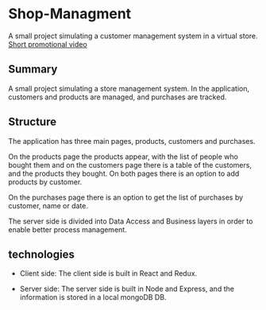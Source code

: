 # Shop-Managment
A small project simulating a customer management system in a virtual store.   
[Short promotional video](https://drive.google.com/file/d/1Lw2gjCIOcwpbTeoFxNkaslj4N1EfJvBL/view?usp=share_link)
## Summary
A small project simulating a store management system. In the application, customers and products are managed, and purchases are tracked.

## Structure
The application has three main pages, products, customers and purchases.

On the products page the products appear, with the list of people who bought them and on the customers page there is a table of the customers, and the products they bought. On both pages there is an option to add products by customer.

On the purchases page there is an option to get the list of purchases by customer, name or date.

The server side is divided into Data Access and Business layers in order to enable better process management.

## technologies
- Client side: The client side is built in React and Redux.

- Server side: The server side is built in Node and Express, and the information is stored in a local mongoDB DB.
